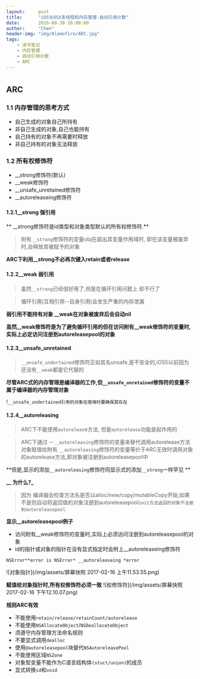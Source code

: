 ```yaml
---
layout:     post
title:      "iOS与OSX多线程和内存管理-自动引用计数"
date:       2016-08-30 16:00:00
author:     "Chen"
header-img: "img/Alamofire/ARC.jpg"
tags:
    - 读书笔记
    - 内存管理
    - 自动引用计数
    - ARC
---
```

#  
## ARC

### 1.1 内存管理的思考方式

- 自己生成的对象自己所持有
- 非自己生成的对象,自己也能持有
- 自己持有的对象不再需要时释放
- 非自己持有的对象无法释放

### 1.2 所有权修饰符

-  __strong修饰符(默认)
- __weak修饰符
- __unsafe_unretained修饰符
- __autoreleaseing修饰符

#### 1.2.1__strong 强引用
** __strong修饰符是id类型和对象类型默认的所有权修饰符.**
> 附有`__strong`修饰符的变量obj在超出其变量作用域时, 即在该变量被废弃时,会释放其被赋予的对象

**ARC下利用__strong不必再次键入retain或者release**

#### 1.2.2__weak 弱引用
>虽然`__strong`已经佷好用了,但是在循环引用问题上 却不行了

>循环引用(互相引用--自身引用)会发生严重的内存泄漏

**弱引用不能持有对象 __weak在对象被废弃后会自动nil**

**虽然__weak修饰符是为了避免循环引用的但在访问附有__weak修饰符的变量时,实际上必定访问注册到autoreleasepool的对象**

#### 1.2.3__unsafe_unretained
> `__unsafe_undertained`修饰符正如其名unsafe,是不安全的,iOS5以前因为还没有`__weak`都是它代替的

**尽管ARC式的内存管理是编译器的工作,但`__unsafe_unretained`修饰符的变量不属于编译器的内存管理对象**

!`__unsafe_undertained引用的对象在使用时要确保其存在`

#### 1.2.4__autoreleasing
>ARC下不能使用`autoreleas`e方法, 但是`autorelease`功能是起作用的

>ARC下通过 --`__autoreleasing`修饰符的变量来替代调用autorelease方法对象赋值给附有 `__autoreleasing`修饰符的变量等价于ARC无效时调用对象的autorelease方法,即对象被注册到autoreleasepool中

**但是,显示的添加`__autoreleasing`修饰符同显示式的添加`__strong`一样罕见 **

**__ 为什么?_**

> 因为 编译器会检查方法名是否以alloc/new/copy/mutableCopy开始,如果不是则自动将返回值的对象注册到autoreleasepool`init方法返回的对象不注册到autoreleasepool`

**显示__autoreleasepool例子**
- 访问附有__weak修饰符的变量时,实际上必须访问注册到autoreleasepool的对象
- id的指针或对象的指针在没有显式指定时会附上__autoreleaseing修饰符
```obj
NSError**error is NSError* __autoreleaseing *error
```
![对象指针](/img/assets/屏幕快照 2017-02-16 上午11.53.55.png)


**赋值给对象指针时,所有权修饰符必须一致**
![权修饰符](/img/assets/屏幕快照 2017-02-16 下午12.10.07.png)

**规则ARC有效**
- 不能使用`retain/release/retainCount/autorelease`
- 不能使用`NSAllocateObject`/`NSDeallocateObject`
- 须遵守内存管理方法命名规则
- 不要显式调用`dealloc`
- 使用`@autoreleasepool`块替代`NSAutoreleasePool`
- 不能使用区域`NSZone`
-  对象型变量不能作为C语言结构体`(stuct/union)`的成员
- 显式转换`id`和`void`
